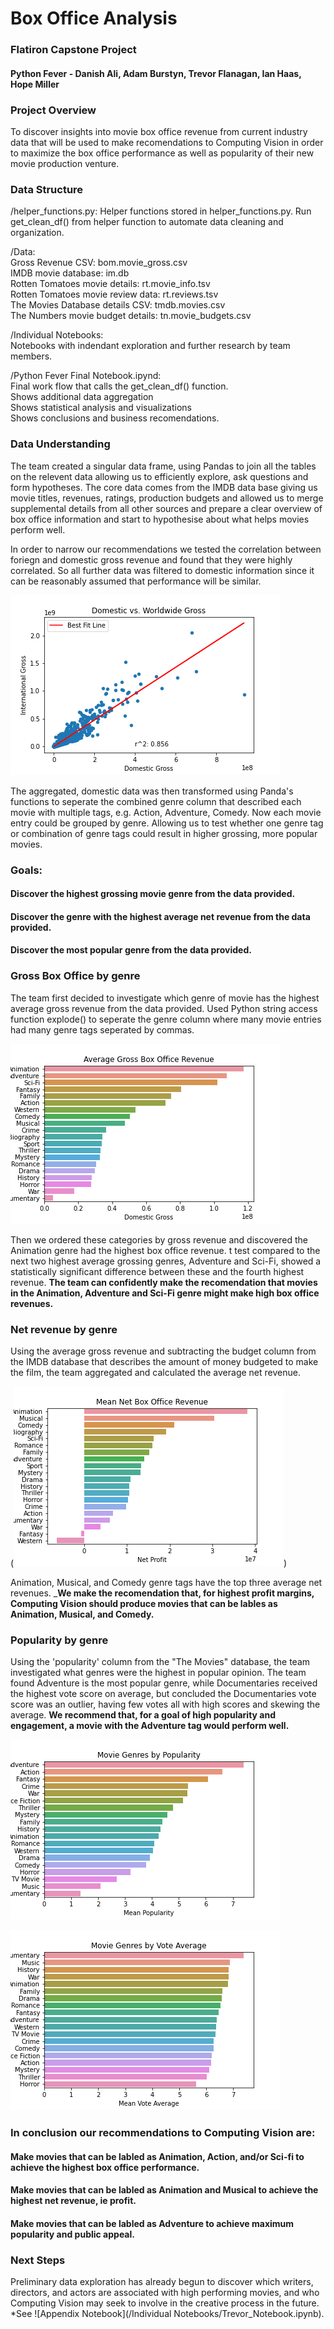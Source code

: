 # Box Office Analysis
### Flatiron Capstone Project
#### Python Fever - Danish Ali, Adam Burstyn, Trevor Flanagan, Ian Haas, Hope Miller

### Project Overview
To discover insights into movie box office revenue from current industry data that will be used to make recomendations to Computing Vision in order to maximize the box office performance as well as popularity of their new movie production venture.

### Data Structure

/helper_functions.py:
Helper functions stored in helper_functions.py.
Run get_clean_df() from helper function to automate data cleaning and organization.

/Data: <br>
Gross Revenue CSV: bom.movie_gross.csv <br>
IMDB movie database: im.db <br>
Rotten Tomatoes movie details: rt.movie_info.tsv <br>
Rotten Tomatoes movie review data: rt.reviews.tsv <br>
The Movies Database details CSV: tmdb.movies.csv <br>
The Numbers movie budget details: tn.movie_budgets.csv <br>

/Individual Notebooks: <br>
Notebooks with indendant exploration and further research by team members. <br>

/Python Fever Final Notebook.ipynd: <br>
Final work flow that calls the get_clean_df() function. <br>
Shows additional data aggregation <br>
Shows statistical analysis and visualizations <br>
Shows conclusions and business recomendations. <br>



### Data Understanding
The team created a singular data frame, using Pandas to join all the tables on the relevent data allowing us to efficiently explore, ask questions and form hypotheses.  The core data comes from the IMDB data base giving us movie titles, revenues, ratings, production budgets and allowed us to merge supplemental details from all other sources and prepare a clear overview of box office information and start to hypothesise about what helps movies perform well.

In order to narrow our recommendations we tested the correlation between foriegn and domestic gross revenue and found that they were highly correlated.  So all further data was filtered to domestic information since it can be reasonably assumed that performance will be similar.

![Correlation Scatter Plot](/Images/gross_scatter_plot.png)

The aggregated, domestic data was then transformed using Panda's functions to seperate the combined genre column that described each movie with multiple tags, e.g. Action, Adventure, Comedy. Now each movie entry could be grouped by genre.  Allowing us to test whether one genre tag or combination of genre tags could result in higher grossing, more popular movies.

### Goals:
#### Discover the highest grossing movie genre from the data provided.
#### Discover the genre with the highest average net revenue from the data provided.
#### Discover the most popular genre from the data provided.


### Gross Box Office by genre
The team first decided to investigate which genre of movie has the highest average gross revenue from the data provided.
Used Python string access function explode() to seperate the genre column where many movie entries had many genre tags seperated by commas.
    
![Gross Box Office Revenue](/Images/top_gross.png)

Then we ordered these categories by gross revenue and discovered the Animation genre had the highest box office revenue.
t test compared to the next two highest average grossing genres, Adventure and Sci-Fi, showed a statistically significant difference between these and the fourth highest revenue. __The team can confidently make the recomendation that movies in the Animation, Adventure and Sci-Fi genre might make high box office revenues.__


###   Net revenue by genre
Using the average gross revenue and subtracting the budget column from the IMDB database that describes the amount of money budgeted to make the film, the team aggregated and calculated the average net revenue.

(![Net Profit](/Images/top_net.png))

Animation, Musical, and Comedy genre tags have the top three average net revenues. ___We make the recomendation that, for highest profit margins, Computing Vision should produce movies that can be lables as Animation, Musical, and Comedy.__


### Popularity by genre
Using the 'popularity' column from the "The Movies" database, the team investigated what genres were the highest in popular opinion. The team found Adventure is the most popular genre, while Documentaries received the highest vote score on average, but concluded the Documentaries vote score was an outlier, having few votes all with high scores and skewing the average. __We recommend that, for a goal of high popularity and engagement, a movie with the Adventure tag would perform well.__

![Popularity](/Images/top_popularity.png)


![Top votes](/Images/top_votes.png)



### In conclusion our recommendations to Computing Vision are:
#### Make movies that can be labled as Animation, Action, and/or Sci-fi to achieve the highest box office performance.
#### Make movies that can be labled as Animation and Musical to achieve the highest net revenue, ie profit.
#### Make movies that can be labled as Adventure to achieve maximum popularity and public appeal.

### Next Steps
Preliminary data exploration has already begun to discover which writers, directors, and actors are associated with 
high performing movies, and who Computing Vision may seek to involve in the creative process in the future.
*See ![Appendix Notebook](/Individual Notebooks/Trevor_Notebook.ipynb).
